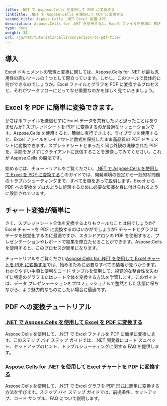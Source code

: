 ```yaml
---
title: .NET で Aspose.Cells を使用して PDF に変換する
linktitle: .NET で Aspose.Cells を使用して PDF に変換する
second_title: Aspose.Cells .NET Excel 処理 API
description: Aspose.Cells for .NET を使用すると、Excel ファイルを簡単に PDF に変換できます。包括的なチュートリアルで、ステップバイステップのガイド、コード スニペット、ヒントをご覧ください。
type: docs
weight: 34
url: /ja/net/tutorials/cells/conversion-to-pdf-file/
--- 
```

## 導入

Excel ドキュメントの管理と変換に関しては、Aspose.Cells for .NET が最も汎用性の高いツールの 1 つとして際立っています。しかし、このツールで具体的に何ができるのでしょうか。Excel ファイルとグラフを PDF に変換するプロセスと、それがワークフローにとってなぜ重要なのかを詳しく見ていきましょう。

## Excel を PDF に簡単に変換できます。

かさばるファイルを送信せずに Excel データを共有したいと思ったことはありませんか? スプレッドシートを PDF に変換するのが最適なソリューションです。Aspose.Cells を使用すると、簡単に実行できます。ライブラリを使用すると、Excel ファイルをレイアウトと数式を保持したまま高品質の PDF ドキュメントに変換できます。スプレッドシートとまったく同じ外観の洗練された PDF を、手間をかけずにクライアントに送信することを想像してみてください。これが Aspose.Cells の魔法です。

始めるには、チュートリアルをご覧ください。[.NET で Aspose.Cells を使用して Excel を PDF に変換する](./convert-excel-to-pdf/)このガイドでは、開発環境の設定から一般的な問題のトラブルシューティングまで、すべてを順を追って説明します。Excel から PDF への変換をプロのように処理するために必要な知識を身に付けられるように設計されています。

## チャート変換が簡単に

さて、スプレッドシート全体を変換するよりもクールなことは何でしょうか? Excel チャートを PDF に変換するのはいかがでしょうか? チャートとグラフはデータを視覚化するのに最適ですが、スタンドアロンの PDF を使用すると、プレゼンテーションやレポートで結果を際立たせることができます。Aspose.Cells を使用すると、このプロセスが簡単になります。 

チュートリアルをご覧ください[Aspose.Cells for .NET を使用して Excel チャートを PDF に変換する](./convert-excel-charts-to-pdf/)では、始めるために必要なすべての情報が見つかります。わかりやすい手順と便利なコード サンプルを使用して、視覚的な整合性を失わずに特定のグラフまたはシート全体を変換する方法を学習します。このガイドは、データ プレゼンテーションをプロフェッショナルで整然とした状態に保ちながら、より魅力的なものにしたい場合に最適です。

## PDF への変換チュートリアル
### [.NET で Aspose.Cells を使用して Excel を PDF に変換する](./convert-excel-to-pdf/)
Aspose.Cells を使用して、.NET で Excel ファイルを PDF に簡単に変換します。このステップ バイ ステップ ガイドでは、.NET 開発者にコード スニペット、セットアップのヒント、トラブルシューティングに関する FAQ を提供します。
### [Aspose.Cells for .NET を使用して Excel チャートを PDF に変換する](./convert-excel-charts-to-pdf/)
Aspose.Cells を使用して、.NET で Excel グラフを PDF 形式に簡単に変換する方法を学びます。ステップ バイ ステップ ガイドでは、前提条件、セットアップ、コード サンプル、FAQ について説明します。